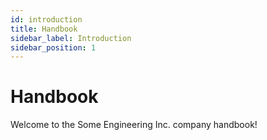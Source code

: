 ```yaml
---
id: introduction
title: Handbook
sidebar_label: Introduction
sidebar_position: 1
---
```


# Handbook

Welcome to the Some Engineering Inc. company handbook!
